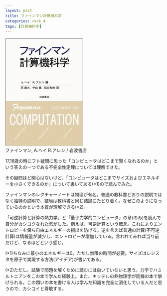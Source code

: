```yaml
---
layout: post
title: ファインマン計算機科学
categories: rank_4
tags: [計算機科学]
---
```



<div class="book"><div class="book_image"><a href="http://www.amazon.co.jp/dp/4000059416"><img src="/images/feynman_lectures_on_computation.jpg"></img></a></div><div class="book_info">ファインマン, A.ヘイ R.アレン / 岩波書店</div><div class="clear"></div></div>

17,18歳の時にフト疑問に思った「コンピュータはどこまで賢くなれるのか」という答えの一つである不完全性定理については理解できた。 

その疑問ほど関心はないけど、「コンピュータはどこまでサイズおよびエネルギーを小さくできるのか」について書いてある(*1)ので読んでみた。 

ファインマンのレクチャーノートは物理が有名。普通の教科書どおりの説明ではなく独特の説明で、結局は教科書と同じ結論にたどり着く。なぜこのようになっているのかという本質が理解できる(*2)。 

「可逆計算と計算の熱力学」と「量子力学的コンピュータ」の章(のみ)を読んで自分がカシコクなれた気がした。例えば、可逆計算という概念。これによりエントロピーを保ち自由エネルギーの損出を防げる。逆を言えば普通の計算(不可逆計算)は情報量が減少し、エントロピーが増加している。言われてみれば当り前だけど、なるほどという感じ。 

(*1)ちなみに最小のエネルギーは0。ただし無限の時間が必要。サイズはレジスタを原子で実現する方法(アイデア)が書いてある。 

(*2)ただし、試験で問題を解くために読むには向いていないと思う。力学でハミルトニアンをこの本で学んだ経験上。また、キッテルの熱物理学が同様の本で挙げられる。この類いの本を書ける人は学んだ知識を完全に消化している人だと思うので、カシコイと尊敬する。
